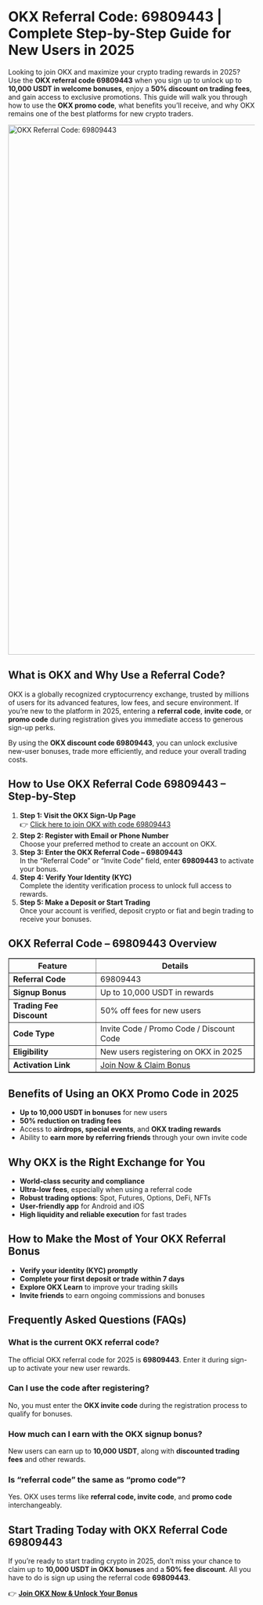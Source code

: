 <h1>OKX Referral Code: 69809443 | Complete Step-by-Step Guide for New Users in 2025</h1>
<p>Looking to join OKX and maximize your crypto trading rewards in 2025? Use the <strong>OKX referral code 69809443</strong> when you sign up to unlock up to <strong>10,000 USDT in welcome bonuses</strong>, enjoy a <strong>50% discount on trading fees</strong>, and gain access to exclusive promotions. This guide will walk you through how to use the <strong>OKX promo code</strong>, what benefits you’ll receive, and why OKX remains one of the best platforms for new crypto traders.</p>

<img src="https://images.mirror-media.xyz/publication-images/KQ_zl4dXYWHTEL-cGsRgK.png" alt="OKX Referral Code: 69809443" width="1080">

<h2>What is OKX and Why Use a Referral Code?</h2>
<p>OKX is a globally recognized cryptocurrency exchange, trusted by millions of users for its advanced features, low fees, and secure environment. If you’re new to the platform in 2025, entering a <strong>referral code</strong>, <strong>invite code</strong>, or <strong>promo code</strong> during registration gives you immediate access to generous sign-up perks.</p>
<p>By using the <strong>OKX discount code 69809443</strong>, you can unlock exclusive new-user bonuses, trade more efficiently, and reduce your overall trading costs.</p>
<h2>How to Use OKX Referral Code 69809443 – Step-by-Step</h2>
<ol>
<li><strong>Step 1: Visit the OKX Sign-Up Page</strong><br>👉 <a href="https://okx.com/join/69809443" target="_blank" rel="noopener">Click here to join OKX with code 69809443</a></li>
<li><strong>Step 2: Register with Email or Phone Number</strong><br>Choose your preferred method to create an account on OKX.</li>
<li><strong>Step 3: Enter the OKX Referral Code – 69809443</strong><br>In the “Referral Code” or “Invite Code” field, enter <strong>69809443</strong> to activate your bonus.</li>
<li><strong>Step 4: Verify Your Identity (KYC)</strong><br>Complete the identity verification process to unlock full access to rewards.</li>
<li><strong>Step 5: Make a Deposit or Start Trading</strong><br>Once your account is verified, deposit crypto or fiat and begin trading to receive your bonuses.</li>
</ol>
<h2>OKX Referral Code – 69809443 Overview</h2>
<table border="1" cellpadding="10" cellspacing="0">
<thead>
<tr><th>Feature</th><th>Details</th></tr>
</thead>
<tbody>
<tr><td><strong>Referral Code</strong></td><td>69809443</td></tr>
<tr><td><strong>Signup Bonus</strong></td><td>Up to 10,000 USDT in rewards</td></tr>
<tr><td><strong>Trading Fee Discount</strong></td><td>50% off fees for new users</td></tr>
<tr><td><strong>Code Type</strong></td><td>Invite Code / Promo Code / Discount Code</td></tr>
<tr><td><strong>Eligibility</strong></td><td>New users registering on OKX in 2025</td></tr>
<tr><td><strong>Activation Link</strong></td><td><a href="https://byvn.net/reZl" target="_blank" rel="noopener">Join Now & Claim Bonus</a></td></tr>
</tbody>
</table>
<h2>Benefits of Using an OKX Promo Code in 2025</h2>
<ul>
<li><strong>Up to 10,000 USDT in bonuses</strong> for new users</li>
<li><strong>50% reduction on trading fees</strong></li>
<li>Access to <strong>airdrops, special events</strong>, and <strong>OKX trading rewards</strong></li>
<li>Ability to <strong>earn more by referring friends</strong> through your own invite code</li>
</ul>
<h2>Why OKX is the Right Exchange for You</h2>
<ul>
<li><strong>World-class security and compliance</strong></li>
<li><strong>Ultra-low fees</strong>, especially when using a referral code</li>
<li><strong>Robust trading options</strong>: Spot, Futures, Options, DeFi, NFTs</li>
<li><strong>User-friendly app</strong> for Android and iOS</li>
<li><strong>High liquidity and reliable execution</strong> for fast trades</li>
</ul>
<h2>How to Make the Most of Your OKX Referral Bonus</h2>
<ul>
<li><strong>Verify your identity (KYC) promptly</strong></li>
<li><strong>Complete your first deposit or trade within 7 days</strong></li>
<li><strong>Explore OKX Learn</strong> to improve your trading skills</li>
<li><strong>Invite friends</strong> to earn ongoing commissions and bonuses</li>
</ul>
<h2>Frequently Asked Questions (FAQs)</h2>
<h3>What is the current OKX referral code?</h3>
<p>The official OKX referral code for 2025 is <strong>69809443</strong>. Enter it during sign-up to activate your new user rewards.</p>
<h3>Can I use the code after registering?</h3>
<p>No, you must enter the <strong>OKX invite code</strong> during the registration process to qualify for bonuses.</p>
<h3>How much can I earn with the OKX signup bonus?</h3>
<p>New users can earn up to <strong>10,000 USDT</strong>, along with <strong>discounted trading fees</strong> and other rewards.</p>
<h3>Is “referral code” the same as “promo code”?</h3>
<p>Yes. OKX uses terms like <strong>referral code, invite code</strong>, and <strong>promo code</strong> interchangeably.</p>
<h2>Start Trading Today with OKX Referral Code 69809443</h2>
<p>If you’re ready to start trading crypto in 2025, don’t miss your chance to claim up to <strong>10,000 USDT in OKX bonuses</strong> and a <strong>50% fee discount</strong>. All you have to do is sign up using the referral code <strong>69809443</strong>.</p>
<p>👉 <strong><a href="https://byvn.net/reZl" target="_blank" rel="noopener">Join OKX Now & Unlock Your Bonus</a></strong></p>
</body>
</html>
